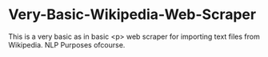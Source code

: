 # Very-Basic-Wikipedia-Web-Scraper
This is a very basic as in basic &lt;p> web scraper for importing text files from Wikipedia. NLP Purposes ofcourse.
